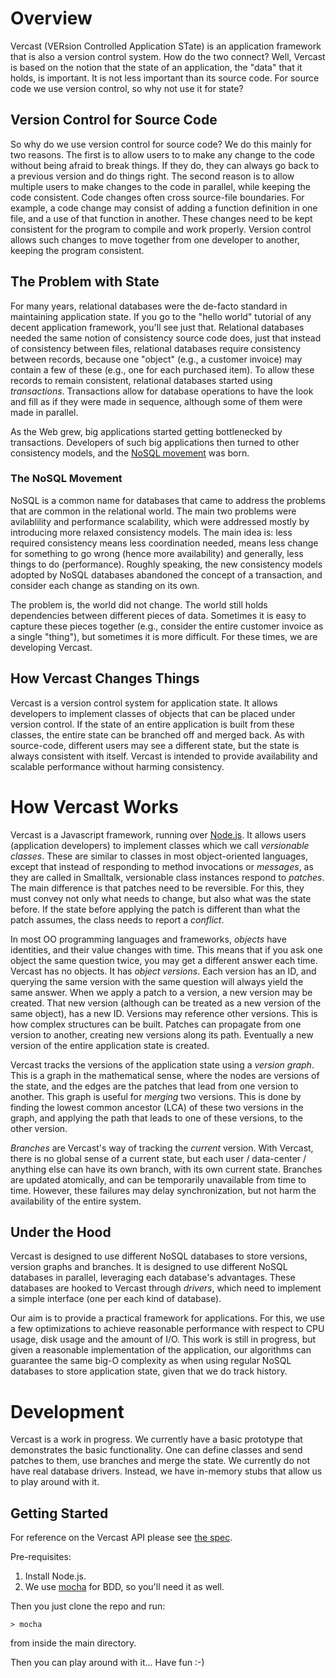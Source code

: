 # Overview
Vercast (VERsion Controlled Application STate) is an application framework that is also a version control system.  How do the two connect?  Well, Vercast is based on the notion that the state of an application, the "data" that it holds, is important.  It is not less important than its source code.  For source code we use version control, so why not use it for state?

## Version Control for Source Code
So why do we use version control for source code?  We do this mainly for two reasons.  The first is to allow users to to make any change to the code without being afraid to break things.  If they do, they can always go back to a previous version and do things right.
The second reason is to allow multiple users to make changes to the code in parallel, while keeping the code consistent.  Code changes often cross source-file boundaries.  For example, a code change may consist of adding a function definition in one file, and a use of that function in another.  These changes need to be kept consistent for the program to compile and work properly.  Version control allows such changes to move together from one developer to another, keeping the program consistent.

## The Problem with State
For many years, relational databases were the de-facto standard in maintaining application state.  If you go to the "hello world" tutorial of any decent application framework, you'll see just that.  Relational databases needed the same notion of consistency source code does, just that instead of consistency between files, relational databases require consistency between records, because one "object" (e.g., a customer invoice) may contain a few of these (e.g., one for each purchased item). To allow these records to remain consistent, relational databases started using *transactions*.  Transactions allow for database operations to have the look and fill as if they were made in sequence, although some of them were made in parallel.

As the Web grew, big applications started getting bottlenecked by transactions.  Developers of such big applications then turned to other consistency models, and the [NoSQL movement](https://www.youtube.com/watch?v=ASiU89Gl0F0) was born.

### The NoSQL Movement
NoSQL is a common name for databases that came to address the problems that are common in the relational world.  The main two problems were avilablility and performance scalability, which were addressed mostly by introducing more relaxed consistency models.  The main idea is: less required consistency means less coordination needed, means less change for something to go wrong (hence more availability) and generally, less things to do (performance).  Roughly speaking, the new consistency models adopted by NoSQL databases abandoned the concept of a transaction, and consider each change as standing on its own.

The problem is, the world did not change.  The world still holds dependencies between different pieces of data.  Sometimes it is easy to capture these pieces together (e.g., consider the entire customer invoice as a single "thing"), but sometimes it is more difficult.  For these times, we are developing Vercast.

## How Vercast Changes Things
Vercast is a version control system for application state.  It allows developers to implement classes of objects that can be placed under version control.  If the state of an entire application is built from these classes, the entire state can be branched off and merged back.  As with source-code, different users may see a different state, but the state is always consistent with itself.  Vercast is intended to provide availability and scalable performance without harming consistency.

# How Vercast Works
Vercast is a Javascript framework, running over [Node.js](http://nodejs.org).  It allows users (application developers) to implement classes which we call *versionable classes*.  These are similar to classes in most object-oriented languages, except that instead of responding to method invocations or *messages*, as they are called in Smalltalk, versionable class instances respond to *patches*.  The main difference is that patches need to be reversible.  For this, they must convey not only what needs to change, but also what was the state before.  If the state before applying the patch is different than what the patch assumes, the class needs to report a *conflict*.

In most OO programming languages and frameworks, *objects* have identities, and their value changes with time.  This means that if you ask one object the same question twice, you may get a different answer each time.  Vercast has no objects.  It has *object versions*.  Each version has an ID, and querying the same version with the same question will always yield the same answer.  When we apply a patch to a version, a new version may be created.  That new version (although can be treated as a new version of the same object), has a new ID.  Versions may reference other versions.  This is how complex structures can be built.  Patches can propagate from one version to another, creating new versions along its path.  Eventually a new version of the entire application state is created.

Vercast tracks the versions of the application state using a *version graph*.  This is a graph in the mathematical sense, where the nodes are versions of the state, and the edges are the patches that lead from one version to another.  This graph is useful for *merging* two versions.  This is done by finding the lowest common ancestor (LCA) of these two versions in the graph, and applying the path that leads to one of these versions, to the other version.

*Branches* are Vercast's way of tracking the *current* version.  With Vercast, there is no global sense of a current state, but each user / data-center / anything else can have its own branch, with its own current state.  Branches are updated atomically, and can be temporarily unavailable from time to time.  However, these failures may delay synchronization, but not harm the availability of the entire system.

## Under the Hood
Vercast is designed to use different NoSQL databases to store versions, version graphs and branches.  It is designed to use different NoSQL databases in parallel, leveraging each database's advantages.  These databases are hooked to Vercast through *drivers*, which need to implement a simple interface (one per each kind of database).

Our aim is to provide a practical framework for applications.  For this, we use a few optimizations to achieve reasonable performance with respect to CPU usage, disk usage and the amount of I/O.  This work is still in progress, but given a reasonable implementation of the application, our algorithms can guarantee the same big-O complexity as when using regular NoSQL databases to store application state, given that we do track history.

# Development
Vercast is a work in progress.  We currently have a basic prototype that demonstrates the basic functionality.  One can define classes and send patches to them, use branches and merge the state.  We currently do not have real database drivers.  Instead, we have in-memory stubs that allow us to play around with it.

## Getting Started
For reference on the Vercast API please see [the spec](spec.md).

Pre-requisites:

1. Install Node.js.
2. We use [mocha](http://visionmedia.github.io/mocha/) for BDD, so you'll need it as well.

Then you just clone the repo and run:
```
> mocha
```
from inside the main directory.

Then you can play around with it...  Have fun :-)